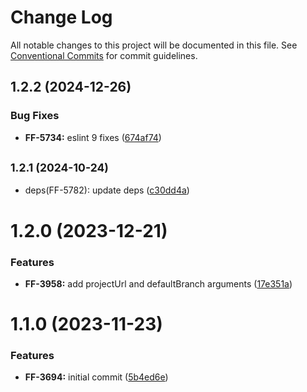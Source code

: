 # Change Log

All notable changes to this project will be documented in this file.
See [Conventional Commits](https://conventionalcommits.org) for commit guidelines.

## 1.2.2 (2024-12-26)


### Bug Fixes

* **FF-5734:** eslint 9 fixes ([674af74](https://github.com/cloud-ru-tech/frontend-tools/commit/674af743ea2b7b38ff50c3fee43cc18b58816a63))





## <small>1.2.1 (2024-10-24)</small>

* deps(FF-5782): update deps ([c30dd4a](https://github.com/cloud-ru-tech/frontend-tools/commit/c30dd4a))





# 1.2.0 (2023-12-21)


### Features

* **FF-3958:** add projectUrl and defaultBranch arguments ([17e351a](https://github.com/cloud-ru-tech/frontend-tools/commit/17e351a5613ce0872e9a2b67ab4d05bf7237d8b6))





# 1.1.0 (2023-11-23)


### Features

* **FF-3694:** initial commit ([5b4ed6e](https://github.com/cloud-ru-tech/frontend-tools/commit/5b4ed6ec2ba0ca9a4bc1e4099380d44e10c2e7f6))
